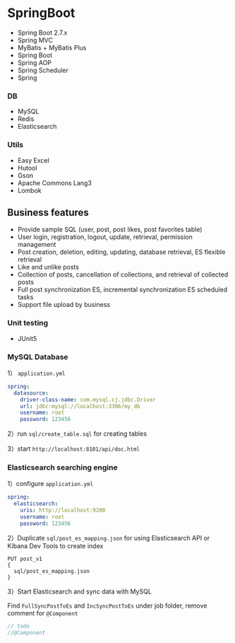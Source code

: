 # SpringBoot 

- Spring Boot 2.7.x
- Spring MVC
- MyBatis + MyBatis Plus 
- Spring Boot 
- Spring AOP 
- Spring Scheduler
- Spring 

### DB

- MySQL 
- Redis 
- Elasticsearch 

### Utils

- Easy Excel 
- Hutool 
- Gson 
- Apache Commons Lang3 
- Lombok 


## Business features

- Provide sample SQL (user, post, post likes, post favorites table)
- User login, registration, logout, update, retrieval, permission management
- Post creation, deletion, editing, updating, database retrieval, ES flexible retrieval
- Like and unlike posts
- Collection of posts, cancellation of collections, and retrieval of collected posts
- Full post synchronization ES, incremental synchronization ES scheduled tasks
- Support file upload by business

### Unit testing

- JUnit5


### MySQL Database

1） `application.yml` 

```yml
spring:
  datasource:
    driver-class-name: com.mysql.cj.jdbc.Driver
    url: jdbc:mysql://localhost:3306/my_db
    username: root
    password: 123456
```

2）run `sql/create_table.sql` for creating tables

3）start `http://localhost:8101/api/doc.html` 



### Elasticsearch searching engine

1）configure `application.yml` 

```yml
spring:
  elasticsearch:
    uris: http://localhost:9200
    username: root
    password: 123456
```

2）Duplicate `sql/post_es_mapping.json` for using Elasticsearch API or Kibana Dev Tools to create index

```
PUT post_v1
{
  sql/post_es_mapping.json 
}
```

3）Start Elasticsearch and sync data with MySQL

Find `FullSyncPostToEs` and `IncSyncPostToEs` under job folder, remove comment for `@Component` 

```java
// todo 
//@Component
```
